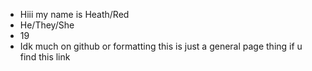 - Hiii my name is Heath/Red
- He/They/She
- 19
- Idk much on github or formatting this is just a general page thing if u find this link
<!---
heathve/heathve is a ✨ special ✨ repository because its `README.md` (this file) appears on your GitHub profile.
You can click the Preview link to take a look at your changes.
--->
